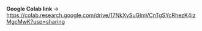 **Google Colab link**
-> https://colab.research.google.com/drive/17NkXySuGlmVCnTgSYcRhezK4izMgcMwK?usp=sharing
